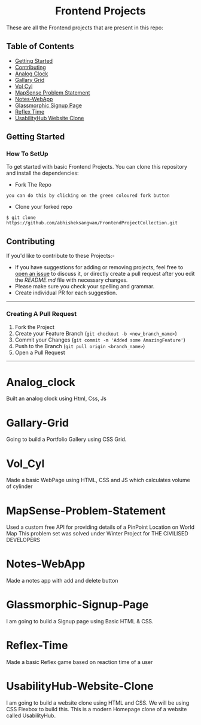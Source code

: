 <h1 align="center">Frontend Projects</h1>
These are all the Frontend projects that are present in this repo:

## Table of Contents

- [Getting Started](#getting-started)
- [Contributing](#contributing)
- [Analog Clock](#Analog_clock)
- [Gallary Grid](#Gallary-Grid)
- [Vol Cyl](#Vol_Cyl) 
- [MapSense Problem Statement](#MapSense-Problem-Statement)
- [Notes-WebApp](#Notes-WebApp)
- [Glassmorphic Signup Page](#Glassmorphic-Signup-Page)
- [Reflex Time](#Reflex-Time)
- [UsabilityHub Website Clone](#UsabilityHub-Website-Clone)

## Getting Started

### How To SetUp

To get started with basic Frontend Projects. You can clone this repository and install the dependencies:

- Fork The Repo

```
you can do this by clicking on the green coloured fork button
```

- Clone your forked repo

```
$ git clone https://github.com/abhisheksangwan/FrontendProjectCollection.git
```
## Contributing

If you'd like to contribute to these Projects:-

- If you have suggestions for adding or removing projects, feel free to [open an issue](https://github.com/abhisheksangwan/FrontendProjectCollection/issues/new) to discuss it, or directly create a pull request after you edit the _README.md_ file with necessary changes.
- Please make sure you check your spelling and grammar.
- Create individual PR for each suggestion.

---

### Creating A Pull Request

1. Fork the Project
2. Create your Feature Branch (`git checkout -b <new_branch_name>`)
3. Commit your Changes (`git commit -m 'Added some AmazingFeature'`)
4. Push to the Branch (`git pull origin <branch_name>`)
5. Open a Pull Request

---


# Analog_clock
Built an analog clock using Html, Css, Js

# Gallary-Grid
Going to build a Portfolio Gallery using CSS Grid. 

# Vol_Cyl
Made a basic WebPage using HTML, CSS and JS which calculates volume of cylinder

# MapSense-Problem-Statement
Used a custom free API for providing details of a PinPoint Location on World Map
This problem set was solved under Winter Project for THE CIVILISED DEVELOPERS

# Notes-WebApp
Made a notes app with add and delete button

# Glassmorphic-Signup-Page
I am going to build a Signup page using Basic HTML & CSS.

# Reflex-Time
Made a basic Reflex game based on reaction time of a user 

# UsabilityHub-Website-Clone
I am going to build a website clone using HTML and CSS. We will be using CSS Flexbox to build this. This is a modern Homepage clone of a website called UsabilityHub.

